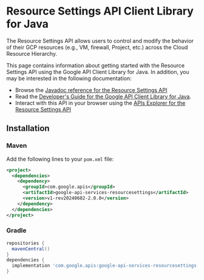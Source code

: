 # Resource Settings API Client Library for Java

The Resource Settings API allows users to control and modify the behavior of their GCP resources (e.g., VM, firewall, Project, etc.) across the Cloud Resource Hierarchy.

This page contains information about getting started with the Resource Settings API
using the Google API Client Library for Java. In addition, you may be interested
in the following documentation:

* Browse the [Javadoc reference for the Resource Settings API][javadoc]
* Read the [Developer's Guide for the Google API Client Library for Java][google-api-client].
* Interact with this API in your browser using the [APIs Explorer for the Resource Settings API][api-explorer]

## Installation

### Maven

Add the following lines to your `pom.xml` file:

```xml
<project>
  <dependencies>
    <dependency>
      <groupId>com.google.apis</groupId>
      <artifactId>google-api-services-resourcesettings</artifactId>
      <version>v1-rev20240602-2.0.0</version>
    </dependency>
  </dependencies>
</project>
```

### Gradle

```gradle
repositories {
  mavenCentral()
}
dependencies {
  implementation 'com.google.apis:google-api-services-resourcesettings:v1-rev20240602-2.0.0'
}
```

[javadoc]: https://googleapis.dev/java/google-api-services-resourcesettings/latest/index.html
[google-api-client]: https://github.com/googleapis/google-api-java-client/
[api-explorer]: https://developers.google.com/apis-explorer/#p/resourcesettings/v1/
